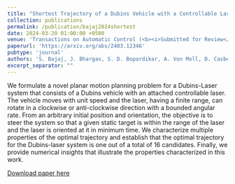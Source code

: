 ```yaml
---
title: "Shortest Trajectory of a Dubins Vehicle with a Controllable Laser"
collection: publications
permalink: /publication/bajaj2024shortest
date: 2024-03-20 01:00:00 +0500
venue: 'Transactions on Automatic Control (<b><i>Submitted for Review</i></b>)'
paperurl: 'https://arxiv.org/abs/2403.12346'
pubtype: 'journal'
authors: 'S. Bajaj, J. Bhargav, S. D. Bopardikar, A. Von Moll, D. Casbeer'
excerpt_separator: ""
---
```

We formulate a novel planar motion planning problem for a Dubins-Laser system that consists of a Dubins vehicle with an attached controllable laser. The vehicle moves with unit speed and the laser, having a finite range, can rotate in a clockwise or anti-clockwise direction with a bounded angular rate. From an arbitrary initial position and orientation, the objective is to steer the system so that a given static target is within the range of the laser and the laser is oriented at it in minimum time. We characterize multiple properties of the optimal trajectory and establish that the optimal trajectory for the Dubins-laser system is one out of a total of 16 candidates. Finally, we provide numerical insights that illustrate the properties characterized in this work.

[Download paper here](https://arxiv.org/abs/2403.12346)